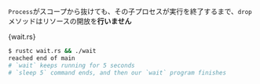 <!-- When a `Process` goes out of scope, its `drop` method will *wait* until the
child process finishes before releasing the resource. -->
`Process`がスコープから抜けても、その子プロセスが実行を終了するまで、`drop`メソッドはリソースの開放を**行いません**

{wait.rs}

``` bash
$ rustc wait.rs && ./wait
reached end of main
# `wait` keeps running for 5 seconds
# `sleep 5` command ends, and then our `wait` program finishes
```
